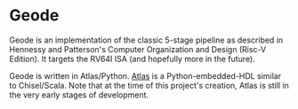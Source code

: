 # Geode

Geode is an implementation of the classic 5-stage pipeline as described in Hennessy and Patterson's Computer Organization and Design (Risc-V Edition). It targets the RV64I ISA (and hopefully more in the future).

Geode is written in Atlas/Python. [Atlas](https://github.com/medav/atlas) is a Python-embedded-HDL similar to Chisel/Scala. Note that at the time of this project's creation, Atlas is still in the very early stages of development.